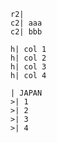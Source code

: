 ```table cols="5,1,1,1,1" header-rows=1
r2|
c2| aaa
c2| bbb

h| col 1
h| col 2
h| col 3
h| col 4

| JAPAN
>| 1
>| 2
>| 3
>| 4
```